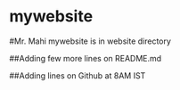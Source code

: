 # mywebsite

#Mr. Mahi mywebsite is in website directory

##Adding few more lines on README.md

##Adding lines on Github at 8AM IST
